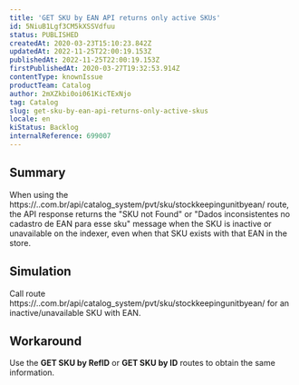 ```yaml
---
title: 'GET SKU by EAN API returns only active SKUs'
id: 5NiuB1Lgf3CM5kXSSVdfuu
status: PUBLISHED
createdAt: 2020-03-23T15:10:23.842Z
updatedAt: 2022-11-25T22:00:19.153Z
publishedAt: 2022-11-25T22:00:19.153Z
firstPublishedAt: 2020-03-27T19:32:53.914Z
contentType: knownIssue
productTeam: Catalog
author: 2mXZkbi0oi061KicTExNjo
tag: Catalog
slug: get-sku-by-ean-api-returns-only-active-skus
locale: en
kiStatus: Backlog
internalReference: 699007
---
```


## Summary



When using the https://..com.br/api/catalog_system/pvt/sku/stockkeepingunitbyean/ route, the API response returns the "SKU not Found" or "Dados inconsistentes no cadastro de EAN para esse sku" message when the SKU is inactive or unavailable on the indexer, even when that SKU exists with that EAN in the store.



## Simulation



Call route https://..com.br/api/catalog_system/pvt/sku/stockkeepingunitbyean/ for an inactive/unavailable SKU with EAN.



## Workaround




Use the **GET SKU by RefID** or **GET SKU by ID** routes to obtain the same information.

